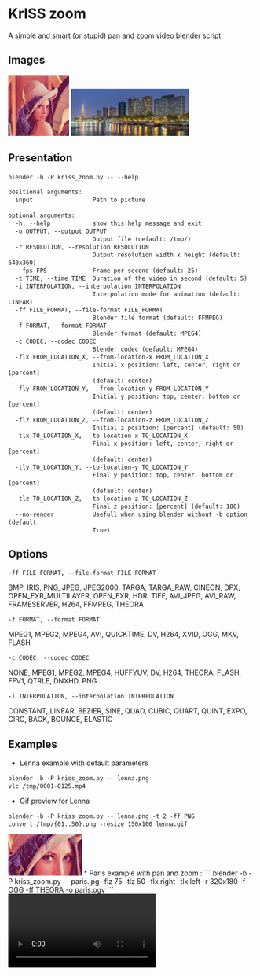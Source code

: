 KrISS zoom
==========
A simple and smart (or stupid) pan and zoom video blender script

Images
------
<a href="https://en.wikipedia.org/wiki/Lenna#/media/File:Lenna.png"><img src="https://github.com/tontof/kriss_zoom/raw/master/lenna.png" width="124" height="124"></a>
<a href="https://commons.wikimedia.org/wiki/Panorama_of_Paris#/media/File:Front_de_Seine_as_seen_from_Pont_Mirabeau_140412_1.jpg"><img src="https://github.com/tontof/kriss_zoom/raw/master/paris.jpg" width="240" height="96"></a>

Presentation
------------

```
blender -b -P kriss_zoom.py -- --help
```

```
positional arguments:
  input                 Path to picture

optional arguments:
  -h, --help            show this help message and exit
  -o OUTPUT, --output OUTPUT
                        Output file (default: /tmp/)
  -r RESOLUTION, --resolution RESOLUTION
                        Output resolution width x height (default: 640x360)
  --fps FPS             Frame per second (default: 25)
  -t TIME, --time TIME  Duration of the video in second (default: 5)
  -i INTERPOLATION, --interpolation INTERPOLATION
                        Interpolation mode for animation (default: LINEAR)
  -ff FILE_FORMAT, --file-format FILE_FORMAT
                        Blender file format (default: FFMPEG)
  -f FORMAT, --format FORMAT
                        Blender format (default: MPEG4)
  -c CODEC, --codec CODEC
                        Blender codec (default: MPEG4)
  -flx FROM_LOCATION_X, --from-location-x FROM_LOCATION_X
                        Initial x position: left, center, right or [percent]
                        (default: center)
  -fly FROM_LOCATION_Y, --from-location-y FROM_LOCATION_Y
                        Initial y position: top, center, bottom or [percent]
                        (default: center)
  -flz FROM_LOCATION_Z, --from-location-z FROM_LOCATION_Z
                        Initial z position: [percent] (default: 50)
  -tlx TO_LOCATION_X, --to-location-x TO_LOCATION_X
                        Final x position: left, center, right or [percent]
                        (default: center)
  -tly TO_LOCATION_Y, --to-location-y TO_LOCATION_Y
                        Final y position: top, center, bottom or [percent]
                        (default: center)
  -tlz TO_LOCATION_Z, --to-location-z TO_LOCATION_Z
                        Final z position: [percent] (default: 100)
  --no-render           Usefull when using blender without -b option (default:
                        True)
```

Options
-------
```
-ff FILE_FORMAT, --file-format FILE_FORMAT
```
BMP, IRIS, PNG, JPEG, JPEG2000, TARGA, TARGA_RAW, CINEON, DPX, OPEN_EXR_MULTILAYER, OPEN_EXR, HDR, TIFF, AVI_JPEG, AVI_RAW, FRAMESERVER, H264, FFMPEG, THEORA

```
-f FORMAT, --format FORMAT
```
MPEG1, MPEG2, MPEG4, AVI, QUICKTIME, DV, H264, XVID, OGG, MKV, FLASH

```
-c CODEC, --codec CODEC
```
NONE, MPEG1, MPEG2, MPEG4, HUFFYUV, DV, H264, THEORA, FLASH, FFV1, QTRLE, DNXHD, PNG

```
-i INTERPOLATION, --interpolation INTERPOLATION
```
CONSTANT, LINEAR, BEZIER, SINE, QUAD, CUBIC, QUART, QUINT, EXPO, CIRC, BACK, BOUNCE, ELASTIC


Examples
--------
* Lenna example with default parameters
```
blender -b -P kriss_zoom.py -- lenna.png
vlc /tmp/0001-0125.mp4
```
* Gif preview for Lenna
```
blender -b -P kriss_zoom.py -- lenna.png -t 2 -ff PNG
convert /tmp/{01..50}.png -resize 150x100 lenna.gif
```
<img src="https://github.com/tontof/kriss_zoom/raw/master/lenna.gif">
* Paris example with pan and zoom :
```
blender -b -P kriss_zoom.py -- paris.jpg -flz 75 -tlz 50 -flx right -tlx left -r 320x180 -f OGG -ff THEORA -o paris.ogv
```
<video src="https://github.com/tontof/kriss_zoom/raw/master/paris.ogv"></video>